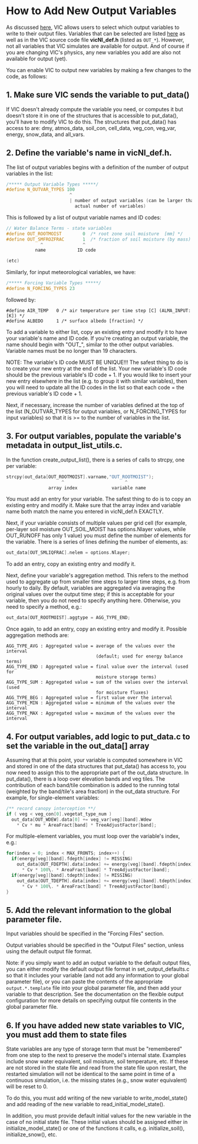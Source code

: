 # How to Add New Output Variables

As discussed [here](OutputFormatting.md), VIC allows users to select which output variables to write to their output files. Variables that can be selected are listed [here](OutputVarList.md) as well as in the VIC source code file **vicNl_def.h** (listed as `OUT_*`). However, not all variables that VIC simulates are available for output. And of course if you are changing VIC's physics, any new variables you add are also not available for output (yet).

You can enable VIC to output new variables by making a few changes to the code, as follows:

## 1\. Make sure VIC sends the variable to put_data()

If VIC doesn't already compute the variable you need, or computes it but doesn't store it in one of the structures that is accessible to put_data(), you'll have to modify VIC to do this. The structures that put_data() has access to are: dmy, atmos_data, soil_con, cell_data, veg_con, veg_var, energy, snow_data, and all_vars.

## 2\. Define the variable's name in vicNl_def.h.

The list of output variables begins with a definition of the number of output variables in the list:

```C
/***** Output Variable Types *****/
#define N_OUTVAR_TYPES 100
                        ^
                        | number of output variables (can be larger than the
                          actual number of variables)
```

This is followed by a list of output variable names and ID codes:

```C
// Water Balance Terms - state variables
#define OUT_ROOTMOIST        0  /* root zone soil moisture  [mm] */
#define OUT_SMFROZFRAC       1  /* fraction of soil moisture (by mass) that is ice, for each soil layer */
             ^               ^
           name            ID code

(etc)
```

Similarly, for input meteorological variables, we have:

```C
/***** Forcing Variable Types *****/
#define N_FORCING_TYPES 23
```
followed by:

```
#define AIR_TEMP   0 /* air temperature per time step [C] (ALMA_INPUT: [K]) */
#define ALBEDO     1 /* surface albedo [fraction] */
```

To add a variable to either list, copy an existing entry and modify it to have your variable's name and ID code. If you're creating an output variable, the name should begin with "OUT_", similar to the other output variables. Variable names must be no longer than 19 characters.

NOTE: The variable's ID code MUST BE UNIQUE!!! The safest thing to do is to create your new entry at the end of the list. Your new variable's ID code should be the previous variable's ID code + 1\. If you would like to insert your new entry elsewhere in the list (e.g. to group it with similar variables), then you will need to update all the ID codes in the list so that each code = the previous variable's ID code + 1.

Next, if necessary, increase the number of variables defined at the top of the list (N_OUTVAR_TYPES for output variables, or N_FORCING_TYPES for input variables) so that it is >= to the number of variables in the list.

## 3\. For output variables, populate the variable's metadata in output_list_utils.c.

In the function create_output_list(), there is a series of calls to strcpy, one per variable:

```C
strcpy(out_data[OUT_ROOTMOIST].varname,"OUT_ROOTMOIST");
                     ^                       ^
                array index             variable name
```
You must add an entry for your variable. The safest thing to do is to copy an existing entry and modify it. Make sure that the array index and variable name both match the name you entered in vicNl_def.h EXACTLY.

Next, if your variable consists of multiple values per grid cell (for example, per-layer soil moisture OUT_SOIL_MOIST has options.Nlayer values, while OUT_RUNOFF has only 1 value) you must define the number of elements for the variable. There is a series of lines defining the number of elements, as:

```C
out_data[OUT_SMLIQFRAC].nelem = options.Nlayer;
```

To add an entry, copy an existing entry and modify it.

Next, define your variable's aggregation method. This refers to the method used to aggregate up from smaller time steps to larger time steps, e.g. from hourly to daily. By default, variables are aggregated via averaging the original values over the output time step; if this is acceptable for your variable, then you do not need to specify anything here. Otherwise, you need to specify a method, e.g.:

```C
out_data[OUT_ROOTMOIST].aggtype = AGG_TYPE_END;
```

Once again, to add an entry, copy an existing entry and modify it. Possible aggregation methods are:

```
AGG_TYPE_AVG : Aggregated value = average of the values over the interval
                                  (default; used for energy balance terms)
AGG_TYPE_END : Aggregated value = final value over the interval (used for
                                  moisture storage terms)
AGG_TYPE_SUM : Aggregated value = sum of the values over the interval (used
                                  for moisture fluxes)
AGG_TYPE_BEG : Aggregated value = first value over the interval
AGG_TYPE_MIN : Aggregated value = minimum of the values over the interval
AGG_TYPE_MAX : Aggregated value = maximum of the values over the interval
```

## 4\. For output variables, add logic to put_data.c to set the variable in the out_data[] array

Assuming that at this point, your variable is computed somewhere in VIC and stored in one of the data structures that put_data() has access to, you now need to assign this to the appropriate part of the out_data structure. In put_data(), there is a loop over elevation bands and veg tiles. The contribution of each band/tile combination is added to the running total (weighted by the band/tile's area fraction) in the out_data structure. For example, for single-element variables:

```C
/** record canopy interception **/
if ( veg < veg_con[0].vegetat_type_num )
  out_data[OUT_WDEW].data[0] += veg_var[veg][band].Wdew
    * Cv * mu * AreaFract[band] * TreeAdjustFactor[band];
```

For multiple-element variables, you must loop over the variable's index, e.g.:

```C
for(index = 0; index < MAX_FRONTS; index++) {
  if(energy[veg][band].fdepth[index] != MISSING)
    out_data[OUT_FDEPTH].data[index] += energy[veg][band].fdepth[index]
      * Cv * 100\. * AreaFract[band] * TreeAdjustFactor[band];
  if(energy[veg][band].tdepth[index] != MISSING)
    out_data[OUT_TDEPTH].data[index] += energy[veg][band].tdepth[index]
      * Cv * 100\. * AreaFract[band] * TreeAdjustFactor[band];
}
```

## 5\. Add the relevant information to the global parameter file.

Input variables should be specified in the "Forcing Files" section.

Output variables should be specified in the "Output Files" section, unless using the default output file format.

Note: if you simply want to add an output variable to the default output files, you can either modify the default output file format in set_output_defaults.c so that it includes your variable (and not add any information to your global parameter file), or you can paste the contents of the appropriate `output.*.template` file into your global parameter file, and then add your variable to that description. See the documentation on the flexible output configuration for more details on specifying output file contents in the global parameter file.

## 6\. If you have added new state variables to VIC, you must add them to state files

State variables are any type of storage term that must be "remembered" from one step to the next to preserve the model's internal state. Examples include snow water equivalent, soil moisture, soil temperature, etc. If these are not stored in the state file and read from the state file upon restart, the restarted simulation will not be identical to the same point in time of a continuous simulation, i.e. the missing states (e.g., snow water equivalent) will be reset to 0.

To do this, you must add writing of the new variable to write_model_state() and add reading of the new variable to read_initial_model_state().

In addition, you must provide default initial values for the new variable in the case of no initial state file. These initial values should be assigned either in initialize_model_state() or one of the functions it calls, e.g. initialize_soil(), initialize_snow(), etc.
